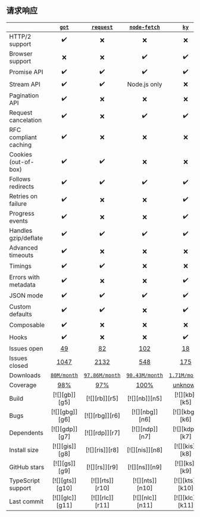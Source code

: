## 请求响应
|                       | [`got`](https://github.com/sindresorhus/got)               | [`request`][r0]    | [`node-fetch`][n0]   | [`ky`][k0]               | [`axios`][a0]      | [`superagent`][s0]     |
|-----------------------|:-------------------:|:------------------:|:--------------------:|:------------------------:|:------------------:|:----------------------:|
| HTTP/2 support        | ✔️ | ❌ | ❌ | ❌ | ❌ | ✔️ |
| Browser support       | ❌ | ❌ | ✔️ | ✔️ | ✔️ | ✔️ |
| Promise API           | ✔️ | ✔️ | ✔️ | ✔️ | ✔️ | ✔️ |
| Stream API            | ✔️ | ✔️ | Node.js only | ❌ | ❌ | ✔️ |
| Pagination API        | ✔️ | ❌ | ❌ | ❌ | ❌ | ❌ |
| Request cancelation   | ✔️ | ❌ | ✔️ | ✔️ | ✔️ | ✔️ |
| RFC compliant caching | ✔️ | ❌ | ❌ | ❌ | ❌ | ❌ |
| Cookies (out-of-box)  | ✔️ | ✔️ | ❌ | ❌ | ❌ | ❌ |
| Follows redirects     | ✔️ | ✔️ | ✔️ | ✔️ | ✔️ | ✔️ |
| Retries on failure    | ✔️ | ❌ | ❌ | ✔️ | ❌ | ✔️ |
| Progress events       | ✔️ | ❌ | ❌ | ✔️ | Browser only | ✔️ |
| Handles gzip/deflate  | ✔️ | ✔️ | ✔️ | ✔️ | ✔️ | ✔️ |
| Advanced timeouts     | ✔️ | ❌ | ❌ | ❌ | ❌ | ❌ |
| Timings               | ✔️ | ✔️ | ❌ | ❌ | ❌ | ❌ |
| Errors with metadata  | ✔️ | ❌ | ❌ | ✔️ | ✔️ | ❌ |
| JSON mode             | ✔️ | ✔️ | ✔️ | ✔️ | ✔️ | ✔️ |
| Custom defaults       | ✔️ | ✔️ | ❌ | ✔️ | ✔️ | ❌ |
| Composable            | ✔️ | ❌ | ❌ | ❌ | ❌ | ✔️ |
| Hooks                 | ✔️ | ❌ | ❌ | ✔️ | ✔️ | ❌ |
| Issues open           | [49](https://github.com/sindresorhus/got/issues?q=is%3Aissue+is%3Aopen+sort%3Aupdated-desc) | [82](https://github.com/request/request/issues?q=is%3Aissue+is%3Aopen+sort%3Aupdated-desc) | [102](https://github.com/node-fetch/node-fetch/issues?q=is%3Aissue+is%3Aopen+sort%3Aupdated-desc) | [18](https://github.com/sindresorhus/ky/issues?q=is%3Aissue+is%3Aopen+sort%3Aupdated-desc) | [165](https://github.com/axios/axios/issues?q=is%3Aissue+is%3Aopen+sort%3Aupdated-desc) | [149](https://github.com/visionmedia/superagent/issues?q=is%3Aissue+is%3Aopen+sort%3Aupdated-desc) |
| Issues closed         | [1047](https://github.com/sindresorhus/got/issues?q=is%3Aissue+is%3Aopen+sort%3Aupdated-desc)| [2132](https://github.com/request/request/issues?q=is%3Aissue+is%3Aopen+sort%3Aupdated-desc) | [548](https://github.com/node-fetch/node-fetch/issues?q=is%3Aissue+is%3Aopen+sort%3Aupdated-desc) | [175](https://github.com/sindresorhus/ky/issues?q=is%3Aissue+is%3Aopen+sort%3Aupdated-desc) | [2880](https://github.com/axios/axios/issues?q=is%3Aissue+is%3Aopen+sort%3Aupdated-desc) | [864](https://github.com/visionmedia/superagent/issues?q=is%3Aissue+is%3Aopen+sort%3Aupdated-desc) |
| Downloads             | [`80M/month`](https://www.npmjs.com/package/got) | [`97.86M/month`](https://www.npmjs.com/package/request) | [`90.43M/month`](https://www.npmjs.com/package/node-fetch) | [`1.71M/month`](https://www.npmjs.com/package/ky) | [`74.86M/month`](https://www.npmjs.com/package/axios) | [`21.25M/month`](https://www.npmjs.com/package/superagent) |
| Coverage              | [98%](https://coveralls.io/github/sindresorhus/got) | [97%](https://coveralls.io/github/request/request) | [100%](https://coveralls.io/github/bitinn/node-fetch) | [unknown](https://app.codecov.io/gh/sindresorhus/ky) | [![][ac]][a4]      | [![][sc]][s4]          |
| Build                 | [![][gb]][g5]       | [![][rb]][r5]      | [![][nb]][n5]        | [![][kb]][k5]            | [![][ab]][a5]      | [![][sb]][s5]          |
| Bugs                  | [![][gbg]][g6]      | [![][rbg]][r6]     | [![][nbg]][n6]       | [![][kbg]][k6]           | [![][abg]][a6]     | [![][sbg]][s6]         |
| Dependents            | [![][gdp]][g7]      | [![][rdp]][r7]     | [![][ndp]][n7]       | [![][kdp]][k7]           | [![][adp]][a7]     | [![][sdp]][s7]         |
| Install size          | [![][gis]][g8]      | [![][ris]][r8]     | [![][nis]][n8]       | [![][kis]][k8]           | [![][ais]][a8]     | [![][sis]][s8]         |
| GitHub stars          | [![][gs]][g9]       | [![][rs]][r9]      | [![][ns]][n9]        | [![][ks]][k9]            | [![][as]][a9]      | [![][ss]][s9]          |
| TypeScript support    | [![][gts]][g10]     | [![][rts]][r10]    | [![][nts]][n10]      | [![][kts]][k10]          | [![][ats]][a10]    | [![][sts]][s11]        |
| Last commit           | [![][glc]][g11]     | [![][rlc]][r11]    | [![][nlc]][n11]      | [![][klc]][k11]          | [![][alc]][a11]    | [![][slc]][s11]        |

<!-- GITHUB -->
[k0]: https://github.com/sindresorhus/ky
[r0]: https://github.com/request/request
[n0]: https://github.com/node-fetch/node-fetch
[a0]: https://github.com/axios/axios
[s0]: https://github.com/visionmedia/superagent
